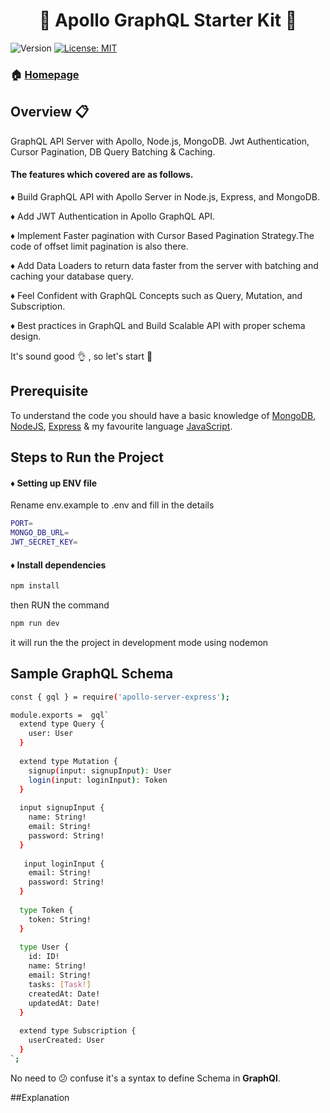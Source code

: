 <h1 align="center"> 🚀 Apollo GraphQL Starter Kit 🚀 </h1>
<p>
  <img alt="Version" src="https://img.shields.io/badge/version-1.0.0-blue.svg?cacheSeconds=2592000" />
<!--     <img alt="Version" src="https://img.shields.io/badge/build-passing-brightgreen" /> -->
  <a href="#" target="_blank">
    <img alt="License: MIT" src="https://img.shields.io/badge/License-MIT-yellow.svg" />
  </a>
</p>

### 🏠 [Homepage](https://github.com/syed-afzal/apollo_graphql_starter_kit)

## Overview :clipboard:

GraphQL API Server with Apollo, Node.js, MongoDB. Jwt Authentication, Cursor Pagination, DB Query Batching & Caching.

#### The features which covered are as follows.

♦ Build GraphQL API with Apollo Server in Node.js, Express, and MongoDB.

♦ Add JWT Authentication in Apollo GraphQL API.

♦ Implement Faster pagination with Cursor Based Pagination Strategy.The code of offset limit pagination is also there.

♦ Add Data Loaders to return data faster from the server with batching and caching your database query.

♦ Feel Confident with GraphQL Concepts such as Query, Mutation, and Subscription.

♦ Best practices in GraphQL and Build Scalable API with proper schema design.

It's sound good  :ok_hand: , so let's start :runner:

## Prerequisite

To understand the code you should have a basic knowledge of [MongoDB](https://www.mongodb.com/), [NodeJS](https://nodejs.org/), 
[Express](https://expressjs.com/) & my favourite language [JavaScript](https://developer.mozilla.org/en-US/docs/Web/JavaScript).

## Steps to Run the Project

#### ♦ Setting up ENV file

Rename env.example to .env and fill in the details

```bash
PORT=
MONGO_DB_URL=
JWT_SECRET_KEY=
```
#### ♦ Install dependencies

```bash
npm install
```

then RUN the command 

```bash
npm run dev
```

it will run the the project in development mode using nodemon

## Sample GraphQL Schema

```sh
const { gql } = require('apollo-server-express');

module.exports =  gql`
  extend type Query {
    user: User
  }
  
  extend type Mutation {
    signup(input: signupInput): User
    login(input: loginInput): Token
  }
  
  input signupInput {
    name: String!
    email: String!
    password: String!
  }
  
   input loginInput {
    email: String!
    password: String!
  }
  
  type Token {
    token: String!
  }
  
  type User {
    id: ID!
    name: String!
    email: String!
    tasks: [Task!]
    createdAt: Date!
    updatedAt: Date!
  }
  
  extend type Subscription {
    userCreated: User
  }
`;
```

No need to 😕 confuse it's a syntax to define Schema in **GraphQl**.

##Explanation
